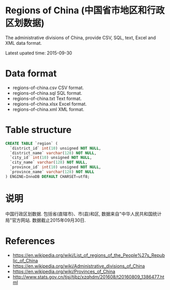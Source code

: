 # Regions of China (中国省市地区和行政区划数据)
The administrative divisions of China, provide CSV, SQL, text, Excel and XML data format.

Latest upated time: 2015-09-30

# Data format
* regions-of-china.csv  CSV format.
* regions-of-china.sql  SQL format.
* regions-of-china.txt  Text format.
* regions-of-china.xlsx  Excel format.
* regions-of-china.xml  XML format.

# Table structure
```sql
CREATE TABLE `region` (
  `district_id` int(10) unsigned NOT NULL,
  `district_name` varchar(128) NOT NULL,
  `city_id` int(10) unsigned NOT NULL,
  `city_name` varchar(128) NOT NULL,
  `province_id` int(10) unsigned NOT NULL,
  `province_name` varchar(128) NOT NULL
) ENGINE=InnoDB DEFAULT CHARSET=utf8;
```

# 说明
中国行政区划数据. 包括省(直辖市)、市(县)和区, 数据来自"中华人民共和国统计局"官方网站. 数据截止2015年09月30日.

# References
* https://en.wikipedia.org/wiki/List_of_regions_of_the_People%27s_Republic_of_China
* https://en.wikipedia.org/wiki/Administrative_divisions_of_China
* https://en.wikipedia.org/wiki/Provinces_of_China
* http://www.stats.gov.cn/tjsj/tjbz/xzqhdm/201608/t20160809_1386477.html
